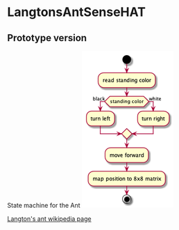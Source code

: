 # LangtonsAntSenseHAT

## Prototype version

State machine for the Ant
![](state-machine-move.png)


[Langton's ant wikipedia page](https://en.wikipedia.org/wiki/Langton%27s_ant) 